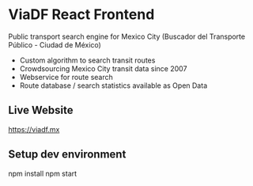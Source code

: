 # ViaDF React Frontend
Public transport search engine for Mexico City (Buscador del Transporte Público - Ciudad de México)

* Custom algorithm to search transit routes
* Crowdsourcing Mexico City transit data since 2007
* Webservice for route search
* Route database / search statistics available as Open Data

## Live Website
https://viadf.mx

## Setup dev environment
npm install
npm start
